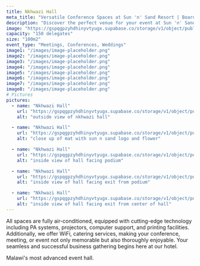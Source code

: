 ```yaml
---
title: Nkhwazi Hall
meta_title: "Versatile Conference Spaces at Sun 'n' Sand Resort | Boardrooms and Meeting Halls for Every Event"
description: "Discover the perfect venue for your event at Sun 'n' Sand Resort. Explore our diverse conference spaces, from intimate boardrooms to spacious meeting halls. Ideal for gatherings of 20 to 1200 attendees, our versatile venues ensure a seamless and successful event experience on the shores of Lake Malawi."
image: "https://gspqgpzyhdhinyvtyugx.supabase.co/storage/v1/object/public/images/conferenceRoomsPage/nkhwazi/outside-view-of-nkhwazi-hall.jpg?t=2024-02-02T13%3A42%3A18.564Z"
capacity: "150 delegates"
size: "100m2"
event_type: "Meetings, Conferences, Weddings"
image1: "/images/image-placeholder.png"
image2: "/images/image-placeholder.png"
image3: "/images/image-placeholder.png"
image4: "/images/image-placeholder.png"
image5: "/images/image-placeholder.png"
image6: "/images/image-placeholder.png"
image7: "/images/image-placeholder.png"
image8: "/images/image-placeholder.png"
# Pictures
pictures:
  - name: "Nkhwazi Hall"
    url: "https://gspqgpzyhdhinyvtyugx.supabase.co/storage/v1/object/public/images/conferenceRoomsPage/nkhwazi/outside-view-of-nkhwazi-hall.jpg?t=2024-02-02T13%3A42%3A18.564Z"
    alt: "outside view of nkhwazi hall"

  - name: "Nkhwazi Hall"
    url: "https://gspqgpzyhdhinyvtyugx.supabase.co/storage/v1/object/public/images/conferenceRoomsPage/nkhwazi/close-up-of-mat-with-sun-n-sand-logo-and-flower.jpg?t=2024-02-02T13%3A44%3A19.304Z"
    alt: "close up of mat with sun n sand logo and flower"

  - name: "Nkhwazi Hall"
    url: "https://gspqgpzyhdhinyvtyugx.supabase.co/storage/v1/object/public/images/conferenceRoomsPage/nkhwazi/inside-view-of-hall-facing-podium.jpg?t=2024-02-02T13%3A46%3A57.782Z"
    alt: "inside view of hall facing podium"

  - name: "Nkhwazi Hall"
    url: "https://gspqgpzyhdhinyvtyugx.supabase.co/storage/v1/object/public/images/conferenceRoomsPage/nkhwazi/inside-view-of-hall-facing-exit-from-podium.jpg"
    alt: "inside view of hall facing exit from podium"

  - name: "Nkhwazi Hall"
    url: "https://gspqgpzyhdhinyvtyugx.supabase.co/storage/v1/object/public/images/conferenceRoomsPage/nkhwazi/inside-view-of-hall-facing-exit-from-center-of-hall.jpg"
    alt: "inside view of hall facing exit from center of hall"
---
```


All spaces are fully air-conditioned, equipped with cutting-edge technology including PA systems, projectors, computer support, and printing facilities. Additionally, we offer WiFi, catering services, making your conference, meeting, or event not only memorable but also thoroughly enjoyable. Your seamless and successful business gathering begins here at our hotel.

Malawi's most advanced event hall.
